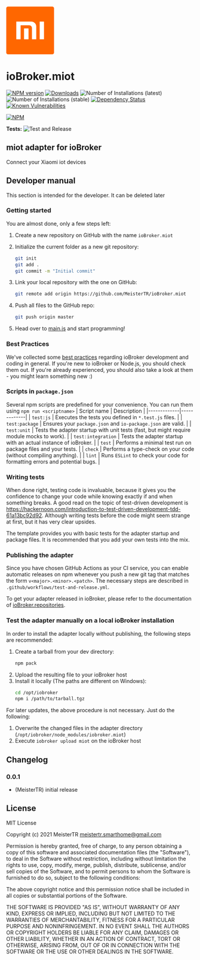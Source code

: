 ![Logo](admin/logo_128.png)
# ioBroker.miot

[![NPM version](http://img.shields.io/npm/v/iobroker.miot.svg)](https://www.npmjs.com/package/iobroker.miot)
[![Downloads](https://img.shields.io/npm/dm/iobroker.miot.svg)](https://www.npmjs.com/package/iobroker.miot)
![Number of Installations (latest)](http://iobroker.live/badges/miot-installed.svg)
![Number of Installations (stable)](http://iobroker.live/badges/miot-stable.svg)
[![Dependency Status](https://img.shields.io/david/MeisterTR/iobroker.miot.svg)](https://david-dm.org/MeisterTR/iobroker.miot)
[![Known Vulnerabilities](https://snyk.io/test/github/MeisterTR/ioBroker.miot/badge.svg)](https://snyk.io/test/github/MeisterTR/ioBroker.miot)

[![NPM](https://nodei.co/npm/iobroker.miot.png?downloads=true)](https://nodei.co/npm/iobroker.miot/)

**Tests:** ![Test and Release](https://github.com/MeisterTR/ioBroker.miot/workflows/Test%20and%20Release/badge.svg)

## miot adapter for ioBroker

Connect your Xiaomi iot devices

## Developer manual
This section is intended for the developer. It can be deleted later

### Getting started

You are almost done, only a few steps left:
1. Create a new repository on GitHub with the name `ioBroker.miot`
1. Initialize the current folder as a new git repository:  
    ```bash
    git init
    git add .
    git commit -m "Initial commit"
    ```
1. Link your local repository with the one on GitHub:  
    ```bash
    git remote add origin https://github.com/MeisterTR/ioBroker.miot
    ```

1. Push all files to the GitHub repo:  
    ```bash
    git push origin master
    ```

1. Head over to [main.js](main.js) and start programming!

### Best Practices
We've collected some [best practices](https://github.com/ioBroker/ioBroker.repositories#development-and-coding-best-practices) regarding ioBroker development and coding in general. If you're new to ioBroker or Node.js, you should
check them out. If you're already experienced, you should also take a look at them - you might learn something new :)

### Scripts in `package.json`
Several npm scripts are predefined for your convenience. You can run them using `npm run <scriptname>`
| Script name | Description |
|-------------|-------------|
| `test:js` | Executes the tests you defined in `*.test.js` files. |
| `test:package` | Ensures your `package.json` and `io-package.json` are valid. |
| `test:unit` | Tests the adapter startup with unit tests (fast, but might require module mocks to work). |
| `test:integration` | Tests the adapter startup with an actual instance of ioBroker. |
| `test` | Performs a minimal test run on package files and your tests. |
| `check` | Performs a type-check on your code (without compiling anything). |
| `lint` | Runs `ESLint` to check your code for formatting errors and potential bugs. |

### Writing tests
When done right, testing code is invaluable, because it gives you the 
confidence to change your code while knowing exactly if and when 
something breaks. A good read on the topic of test-driven development 
is https://hackernoon.com/introduction-to-test-driven-development-tdd-61a13bc92d92. 
Although writing tests before the code might seem strange at first, but it has very 
clear upsides.

The template provides you with basic tests for the adapter startup and package files.
It is recommended that you add your own tests into the mix.

### Publishing the adapter
Since you have chosen GitHub Actions as your CI service, you can 
enable automatic releases on npm whenever you push a new git tag that matches the form 
`v<major>.<minor>.<patch>`. The necessary steps are described in `.github/workflows/test-and-release.yml`.

To get your adapter released in ioBroker, please refer to the documentation 
of [ioBroker.repositories](https://github.com/ioBroker/ioBroker.repositories#requirements-for-adapter-to-get-added-to-the-latest-repository).

### Test the adapter manually on a local ioBroker installation
In order to install the adapter locally without publishing, the following steps are recommended:
1. Create a tarball from your dev directory:  
    ```bash
    npm pack
    ```
1. Upload the resulting file to your ioBroker host
1. Install it locally (The paths are different on Windows):
    ```bash
    cd /opt/iobroker
    npm i /path/to/tarball.tgz
    ```

For later updates, the above procedure is not necessary. Just do the following:
1. Overwrite the changed files in the adapter directory (`/opt/iobroker/node_modules/iobroker.miot`)
1. Execute `iobroker upload miot` on the ioBroker host

## Changelog

### 0.0.1
* (MeisterTR) initial release

## License
MIT License

Copyright (c) 2021 MeisterTR <meistertr.smarthome@gmail.com>

Permission is hereby granted, free of charge, to any person obtaining a copy
of this software and associated documentation files (the "Software"), to deal
in the Software without restriction, including without limitation the rights
to use, copy, modify, merge, publish, distribute, sublicense, and/or sell
copies of the Software, and to permit persons to whom the Software is
furnished to do so, subject to the following conditions:

The above copyright notice and this permission notice shall be included in all
copies or substantial portions of the Software.

THE SOFTWARE IS PROVIDED "AS IS", WITHOUT WARRANTY OF ANY KIND, EXPRESS OR
IMPLIED, INCLUDING BUT NOT LIMITED TO THE WARRANTIES OF MERCHANTABILITY,
FITNESS FOR A PARTICULAR PURPOSE AND NONINFRINGEMENT. IN NO EVENT SHALL THE
AUTHORS OR COPYRIGHT HOLDERS BE LIABLE FOR ANY CLAIM, DAMAGES OR OTHER
LIABILITY, WHETHER IN AN ACTION OF CONTRACT, TORT OR OTHERWISE, ARISING FROM,
OUT OF OR IN CONNECTION WITH THE SOFTWARE OR THE USE OR OTHER DEALINGS IN THE
SOFTWARE.